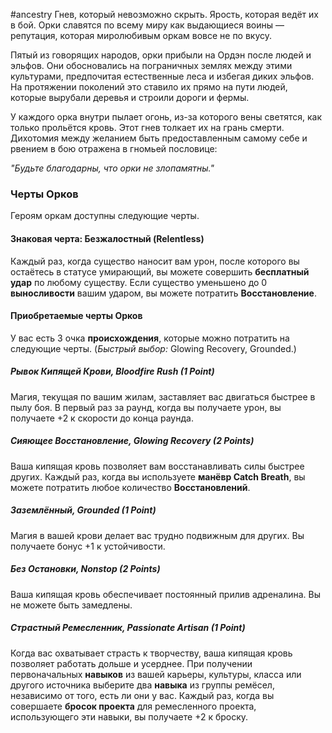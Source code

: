 #ancestry 
Гнев, который невозможно скрыть. Ярость, которая ведёт их в бой. Орки славятся по всему миру как выдающиеся воины — репутация, которая миролюбивым оркам вовсе не по вкусу.

Пятый из говорящих народов, орки прибыли на Ордэн после людей и эльфов. Они обосновались на пограничных землях между этими культурами, предпочитая естественные леса и избегая диких эльфов. На протяжении поколений это ставило их прямо на пути людей, которые вырубали деревья и строили дороги и фермы.

У каждого орка внутри пылает огонь, из-за которого вены светятся, как только прольётся кровь. Этот гнев толкает их на грань смерти. Дихотомия между желанием быть предоставленным самому себе и рвением в бою отражена в гномьей пословице:

_"Будьте благодарны, что орки не злопамятны."_
### Черты Орков

Героям оркам доступны следующие черты.
#### Знаковая черта: Безжалостный (Relentless)
Каждый раз, когда существо наносит вам урон, после которого вы остаётесь в статусе умирающий, вы можете совершить **бесплатный удар** по любому существу. Если существо уменьшено до 0 **выносливости** вашим ударом, вы можете потратить **Восстановление**.
#### Приобретаемые черты Орков

У вас есть 3 очка **происхождения**, которые можно потратить на следующие черты. (_Быстрый выбор:_ Glowing Recovery, Grounded.)
##### Рывок Кипящей Крови, Bloodfire Rush (1 Point)
Магия, текущая по вашим жилам, заставляет вас двигаться быстрее в пылу боя. В первый раз за раунд, когда вы получаете урон, вы получаете +2 к скорости до конца раунда.
##### Сияющее Восстановление, Glowing Recovery (2 Points)
Ваша кипящая кровь позволяет вам восстанавливать силы быстрее других. Каждый раз, когда вы используете **манёвр Catch Breath**, вы можете потратить любое количество **Восстановлений**.
##### Заземлённый, Grounded (1 Point)
Магия в вашей крови делает вас трудно подвижным для других. Вы получаете бонус +1 к устойчивости.
##### Без Остановки, Nonstop (2 Points)
Ваша кипящая кровь обеспечивает постоянный прилив адреналина. Вы не можете быть замедлены.
##### Страстный Ремесленник, Passionate Artisan (1 Point)
Когда вас охватывает страсть к творчеству, ваша кипящая кровь позволяет работать дольше и усерднее. При получении первоначальных **навыков** из вашей карьеры, культуры, класса или другого источника выберите два **навыка** из группы ремёсел, независимо от того, есть ли они у вас. Каждый раз, когда вы совершаете **бросок проекта** для ремесленного проекта, использующего эти навыки, вы получаете +2 к броску.
